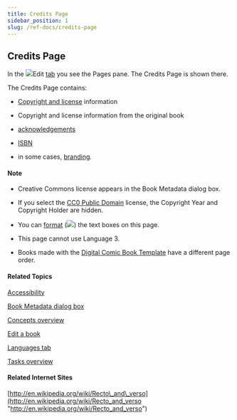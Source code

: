 ```yaml
---
title: Credits Page
sidebar_position: 1
slug: /ref-docs/credits-page
---
```


## Credits Page

In the ![](/ref-docs-assets/images/User_Interface/Tabs/EditTab.png)Edit [tab](../User_Interface/Tabs/Tabs_overview.md) you see the Pages pane. The Credits Page is shown there.

The Credits Page contains:

-   [Copyright and license](../User_Interface/Dialog_boxes/Copyright_License_dialog_box_Text.md) information
    
-   Copyright and license information from the original book
    
-   [acknowledgements](Acknowledgements.md)
    
-   [ISBN](ISBN.md)
    
-   in some cases, [branding](../Tasks/Edit_tasks/Enterprise/EnterpriseRequired.md).
    

#### Note

-   Creative Commons license appears in the Book Metadata dialog box.
    
-   If you select the [CC0 Public Domain](https://creativecommons.org/publicdomain/zero/1.0/ "https://creativecommons.org/publicdomain/zero/1.0/") license, the Copyright Year and Copyright Holder are hidden.
    
-   You can [format](../User_Interface/Dialog_boxes/Format_dialog_box.md) (![](/ref-docs-assets/images/Tasks/Edit_tasks/TextBoxPropertiesStar.png)) the text boxes on this page.
    
-   This page cannot use Language 3.
    
-   Books made with the [Digital Comic Book Template](Digital_Comic_Book_Template.md) have a different page order.
    

#### Related Topics

[Accessibility](../Tasks/Publish_tasks/Accessibility.md)

[Book Metadata dialog box](../User_Interface/Dialog_boxes/Book_Metadata_dialog_box.md)

[Concepts overview](Concepts_overview.md)

[Edit a book](../Tasks/Edit_tasks/Edit_a_book.md)

[Languages tab](../User_Interface/Dialog_boxes/Languages_tab.md)

[Tasks overview](../Tasks/Tasks_overview.md)

#### Related Internet Sites

[http://en.wikipedia.org/wiki/Recto\_and\_verso](http://en.wikipedia.org/wiki/Recto_and_verso "http://en.wikipedia.org/wiki/Recto_and_verso")